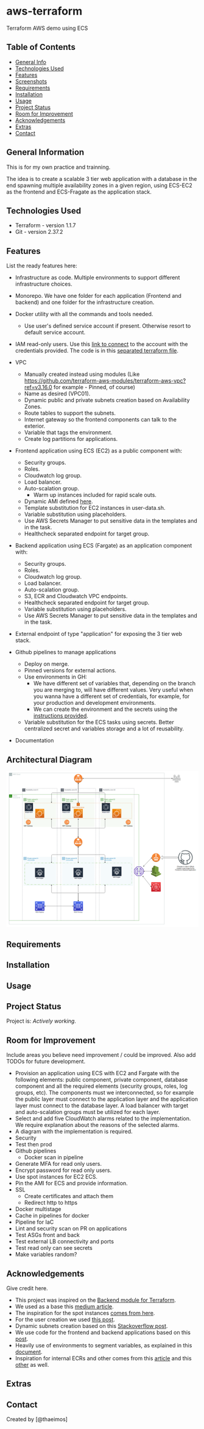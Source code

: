 # aws-terraform

Terraform AWS demo using ECS


## Table of Contents

* [General Info](#general-information)
* [Technologies Used](#technologies-used)
* [Features](#features)
* [Screenshots](#screenshots)
* [Requirements](#requirements)
* [Installation](#installation)
* [Usage](#usage)
* [Project Status](#project-status)
* [Room for Improvement](#room-for-improvement)
* [Acknowledgements](#acknowledgements)
* [Extras](#extras)
* [Contact](#contact)


## General Information

This is for my own practice and trainning.

The idea is to create a scalable 3 tier web application with a database in the end spawning multiple availability zones in a given region, using ECS-EC2 as the frontend and ECS-Fragate as the application stack.


## Technologies Used

- Terraform - version 1.1.7
- Git       - version 2.37.2


## Features

List the ready features here:

- Infrastructure as code. Multiple environments to support different infrastructure choices.
- Monorepo. We have one folder for each application (Frontend and backend) and one folder for the infrastructure creation.
- Docker utility with all the commands and tools needed.
    - Use user's defined service account if present. Otherwise resort to default service account.
- IAM read-only users. Use this [link to connect](https://incode-test.signin.aws.amazon.com/console) to the account with the credentials provided. The code is in this [separated terraform file](/infra-as-code/environments/test/users.tf).

- VPC
    - Manually created instead using modules (Like https://github.com/terraform-aws-modules/terraform-aws-vpc?ref=v3.16.0 for example - Pinned, of course)
    - Name as desired (VPC01).
    - Dynamic public and private subnets creation based on Availability Zones.
    - Route tables to support the subnets.
    - Internet gateway so the frontend components can talk to the exterior.
    - Variable that tags the environment.
    - Create log partitions for applications.

- Frontend application using ECS (EC2) as a public component with:
    - Security groups.
    - Roles.
    - Cloudwatch log group.
    - Load balancer.
    - Auto-scalation group.
        - Warm up instances included for rapid scale outs.
    - Dynamic AMI defined [here](/infra-as-code/environments/test/main.tf#L133).
    - Template substitution for EC2 instances in user-data.sh.
    - Variable substitution using placeholders.
    - Use AWS Secrets Manager to put sensitive data in the templates and in the task.
    - Healthcheck separated endpoint for target group.

- Backend application using ECS (Fargate) as an application component with:
    - Security groups.
    - Roles.
    - Cloudwatch log group.
    - Load balancer.
    - Auto-scalation group.
    - S3, ECR and Cloudwatch VPC endpoints.
    - Healthcheck separated endpoint for target group.
    - Variable substitution using placeholders.
    - Use AWS Secrets Manager to put sensitive data in the templates and in the task.

- External endpoint of type "application" for exposing the 3 tier web stack.

- Github pipelines to manage applications
    - Deploy on merge.
    - Pinned versions for external actions.
    - Use environments in GH:
        - We have different set of variables that, depending on the branch you are merging to, will have different values. Very useful when you wanna have a different set of credentials, for example, for your production and development environments.
        - We can create the environment and the secrets using the [instructions provided](/utilities/github-repo-setup/).
    - Variable substitution for the ECS tasks using secrets. Better centralized secret and variables storage and a lot of reusability.

- Documentation



## Architectural Diagram
![Architectural Diagram](/documents/architecture_diagram.png)



## Requirements



## Installation



## Usage



## Project Status
Project is: _Actively working_.


## Room for Improvement
Include areas you believe need improvement / could be improved. Also add TODOs for future development.

- Provision an application using ECS with EC2 and Fargate with the following elements: public component, private component, database component and all the required elements (security groups, roles, log groups, etc). The components must we interconnected, so for example the public layer must connect to the application layer and the application layer must connect to the database layer. A load balancer with target and auto-scalation groups must be utilized for each layer.
- Select and add five CloudWatch alarms related to the implementation. We require explanation about the reasons of the selected alarms.
- A diagram with the implementation is required.
- Security
- Test then prod
- Github pipelines
    - Docker scan in pipeline
- Generate MFA for read only users.
- Encrypt password for read only users.
- Use spot instances for EC2 ECS.
- Pin the AMI for ECS and provide information.
- SSL
    - Create certificates and attach them
    - Redirect http to https
- Docker multistage
- Cache in pipelines for docker
- Pipeline for IaC
- Lint and security scan on PR on applications
- Test ASGs front and back
- Test external LB connectivity and ports
- Test read only can see secrets
- Make variables random?


## Acknowledgements
Give credit here.
- This project was inspired on the [Backend module for Terraform](https://github.com/DNXLabs/terraform-aws-backend).
- We used as a base this [medium article](https://medium.com/swlh/creating-an-aws-ecs-cluster-of-ec2-instances-with-terraform-85a10b5cfbe3).
- The inspiration for the spot instances [comes from here](https://github.com/aws-samples/ecs-refarch-mixed-mode/blob/master/README.md).
- For the user creation we used [this post](https://blog.gitguardian.com/managing-aws-iam-with-terraform-part-1/).
- Dynamic subnets creation based on this [Stackoverflow post](https://stackoverflow.com/questions/63309824/for-each-availability-zone-within-an-aws-region/63310014#63310014).
- We use code for the frontend and backend applications based on this [post](https://dev.to/eelayoubi/building-a-ha-aws-architecture-using-terraform-part-2-30gm).
- Heavily use of environments to segment variables, as explained in this [document](https://docs.github.com/en/actions/deployment/targeting-different-environments/using-environments-for-deployment).
- Inspiration for internal ECRs and other comes from this [article](https://dev.to/danquack/private-fargate-deployment-with-vpc-endpoints-1h0p) and this [other](https://hands-on.cloud/how-to-launch-aws-fargate-cluster-tasks-in-private-subnets/) as well.



## Extras



## Contact
Created by [@thaeimos]

